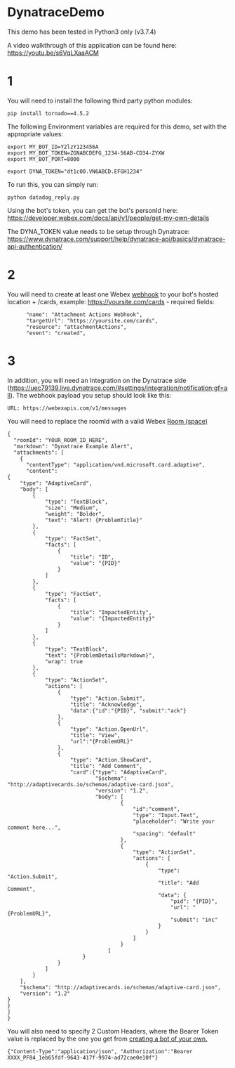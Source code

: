 # DynatraceDemo
This demo has been tested in Python3 only (v3.7.4)

A video walkthrough of this application can be found here:
https://youtu.be/s6VqLXaaACM

# 1
You will need to install the following third party python modules:
```
pip install tornado==4.5.2
```

The following Environment variables are required for this demo, set with the appropriate values:
```
export MY_BOT_ID=Y2lzY123456A
export MY_BOT_TOKEN=ZGNABCDEFG_1234-56AB-CD34-ZYXW
export MY_BOT_PORT=8000

export DYNA_TOKEN="dt1c00.VN6ABCD.EFGH1234"
```

To run this, you can simply run:
```
python datadog_reply.py
```

Using the bot's token, you can get the bot's personId here:
https://developer.webex.com/docs/api/v1/people/get-my-own-details


The DYNA_TOKEN value needs to be setup through Dynatrace:
https://www.dynatrace.com/support/help/dynatrace-api/basics/dynatrace-api-authentication/



# 2
You will need to create at least one Webex [webhook](https://developer.webex.com/docs/api/guides/webhooks) to your bot's hosted location + /cards, example:
https://yoursite.com/cards - required fields:
```
      "name": "Attachment Actions Webhook",
      "targetUrl": "https://yoursite.com/cards",
      "resource": "attachmentActions",
      "event": "created",
```

# 3
In addition, you will need an Integration on the Dynatrace side (https://uec79139.live.dynatrace.com/#settings/integration/notification;gf=all).  The webhook payload you setup should look like this:
```
URL: https://webexapis.com/v1/messages
```
You will need to replace the roomId with a valid Webex [Room (space)](https://developer.webex.com/docs/api/v1/rooms)
```
{
  "roomId": "YOUR_ROOM_ID_HERE",
  "markdown": "Dynatrace Example Alert",
  "attachments": [
    {
      "contentType": "application/vnd.microsoft.card.adaptive",
      "content": 
{
    "type": "AdaptiveCard",
    "body": [
        {
            "type": "TextBlock",
            "size": "Medium",
            "weight": "Bolder",
            "text": "Alert! {ProblemTitle}"
        },
        {
            "type": "FactSet",
            "facts": [
                {
                    "title": "ID",
                    "value": "{PID}"
                }
            ]
        },
        {
            "type": "FactSet",
            "facts": [
                {
                    "title": "ImpactedEntity",
                    "value": "{ImpactedEntity}"
                }
            ]
        },
        {
            "type": "TextBlock",
            "text": "{ProblemDetailsMarkdown}",
            "wrap": true
        },
        {
            "type": "ActionSet",
            "actions": [
                {
                    "type": "Action.Submit",
                    "title": "Acknowledge",
                    "data":{"id":"{PID}", "submit":"ack"}
                },
                {
                    "type": "Action.OpenUrl",
                    "title": "View",
                    "url":"{ProblemURL}"
                },
                {
                    "type": "Action.ShowCard",
                    "title": "Add Comment",
                    "card":{"type": "AdaptiveCard",
                            "$schema": "http://adaptivecards.io/schemas/adaptive-card.json",
                            "version": "1.2",
                            "body": [
                                    {
                                        "id":"comment",
                                        "type": "Input.Text",
                                        "placeholder": "Write your comment here...",
                                        "spacing": "default"
                                    },
                                    {
                                        "type": "ActionSet",
                                        "actions": [
                                            {
                                                "type": "Action.Submit",
                                                "title": "Add Comment",
                                                "data": {
                                                    "pid": "{PID}",
                                                    "url": "{ProblemURL}",
                                                    "submit": "inc"
                                                }
                                            }
                                        ]
                                    }
                                ]
                        }
                }
            ]
        }
    ],
    "$schema": "http://adaptivecards.io/schemas/adaptive-card.json",
    "version": "1.2"
}
}
]
}
```
You will also need to specify 2 Custom Headers, where the Bearer Token value is replaced by the one you get from [creating a bot of your own.](https://developer.webex.com/my-apps)
```
{"Content-Type":"application/json", "Authorization":"Bearer XXXX_PF84_1eb65fdf-9643-417f-9974-ad72cae0e10f"}
```
